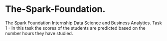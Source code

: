 # The-Spark-Foundation.
The Spark Foundation Internship Data Science and Business Analytics.
Task 1 - In this task the scores of the students are predicted based on the number hours they have studied.
